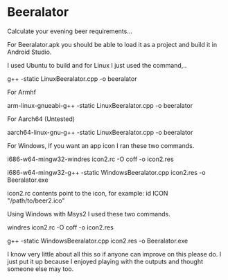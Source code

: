 # Beeralator
Calculate your evening beer requirements...

For Beeralator.apk you should be able to load it as a project and build it in Android Studio.

I used Ubuntu to build and for Linux I just used the  command,..

 g++ -static LinuxBeeralator.cpp -o beeralator

For Armhf

 arm-linux-gnueabi-g++ -static LinuxBeeralator.cpp -o beeralator

For Aarch64 (Untested)

 aarch64-linux-gnu-g++ -static LinuxBeeralator.cpp -o beeralator

For Windows, If you want an app icon I ran these two commands.

 i686-w64-mingw32-windres icon2.rc -O coff -o icon2.res 

 i686-w64-mingw32-g++ -static WindowsBeeralator.cpp icon2.res -o Beeralator.exe

icon2.rc contents point to the icon, for example: id ICON "/path/to/beer2.ico" 
 
Using Windows with Msys2 I used these two commands.
 
 windres icon2.rc -O coff -o icon2.res 

 g++ -static WindowsBeeralator.cpp icon2.res -o Beeralator.exe 
 
I know very little about all this so if anyone can improve on this please do.
I just put it up because I enjoyed playing with the outputs and thought someone
else may too.





